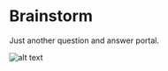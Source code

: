 # Brainstorm

Just another question and answer portal.

![alt text](/brainstorm/images/brainstorm-main.png "BrainStorm screenshot")